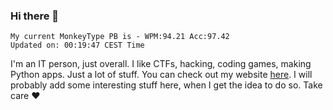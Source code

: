 ### Hi there 👋
<!-- PB START -->
```
My current MonkeyType PB is - WPM:94.21 Acc:97.42
Updated on: 00:19:47 CEST Time
```
<!-- PB END -->
I'm an IT person, just overall. I like CTFs, hacking, coding games, making Python apps. Just a lot of stuff.
You can check out my website [here](https://skill3472.github.io/).
I will probably add some interesting stuff here, when I get the idea to do so. Take care ❤️
